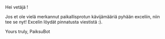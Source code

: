 Hei vetäjä <name>!

 Jos et ole vielä merkannut paikallisprotun kävijämääriä pyhään exceliin, niin tee se nyt! Excelin löydät pinnatusta viestistä :).

Yours truly,
 PaiksuBot